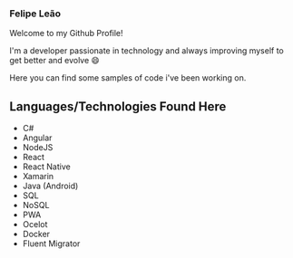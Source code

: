 ### Felipe Leão

Welcome to my Github Profile! 

I'm a developer passionate in technology and always improving myself to get better and evolve 😄

Here you can find some samples of code i've been working on.

## Languages/Technologies Found Here

* C#
* Angular
* NodeJS
* React
* React Native
* Xamarin
* Java (Android)
* SQL
* NoSQL
* PWA
* Ocelot
* Docker
* Fluent Migrator



<!--
**LeaoSomogyi/leaosomogyi** is a ✨ _special_ ✨ repository because its `README.md` (this file) appears on your GitHub profile.

Here are some ideas to get you started:

- 🔭 I’m currently working on ...
- 🌱 I’m currently learning ...
- 👯 I’m looking to collaborate on ...
- 🤔 I’m looking for help with ...
- 💬 Ask me about ...
- 📫 How to reach me: ...
- 😄 Pronouns: ...
- ⚡ Fun fact: ...
-->
